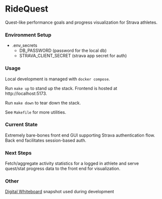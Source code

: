 # RideQuest

Quest-like performance goals and progress visualization for Strava athletes.

### Environment Setup

- .env_secrets
  - DB_PASSWORD (password for the local db)
  - STRAVA_CLIENT_SECRET (strava app secret for auth)

### Usage

Local development is managed with `docker compose`.

Run `make up` to stand up the stack. Frontend is hosted at http://localhost:5173.

Run `make down` to tear down the stack.

See `Makefile` for more utilities.

### Current State

Extremely bare-bones front end GUI supporting Strava authentication flow. Back end facilitates session-based auth.

### Next Steps

Fetch/aggregate activity statistics for a logged in athlete and serve quest/stat progress data to the front end for visualization.

### Other

[Digital Whiteboard](https://excalidraw.com/#json=uJ3ZwWxLOjOtdyRgy9Rzk,QFb39OA1ewafQDF0ei7kbw) snapshot used during development
